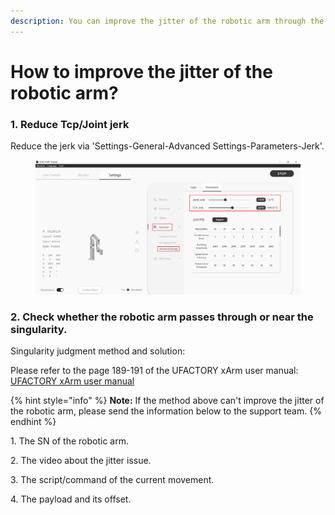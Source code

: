 ```yaml
---
description: You can improve the jitter of the robotic arm through the method below.
---
```


# How to improve the jitter of the robotic arm?

### 1. Reduce Tcp/Joint jerk

Reduce the jerk via 'Settings-General-Advanced Settings-Parameters-Jerk'.

<figure><img src="../.gitbook/assets/image (23).png" alt=""><figcaption></figcaption></figure>

### 2. Check whether the robotic arm passes through or near the singularity.

Singularity judgment method and solution:

Please refer to the page 189-191 of the UFACTORY xArm user manual: [UFACTORY xArm user manual](https://www.ufactory.cc/pages/download-xarm)



{% hint style="info" %}
**Note:** If the method above can't improve the jitter of the robotic arm, please send the information below to the support team.
{% endhint %}

1\. The SN of the robotic arm.

2\. The video about the jitter issue.

3\. The script/command of the current movement.

4\. The payload and its offset.
